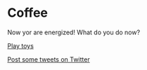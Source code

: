 # Coffee

Now yor are energized! What do you do now?

[Play toys](../fourth/toys.md)  

[Post some tweets on Twitter](../fourth/twitter.md)